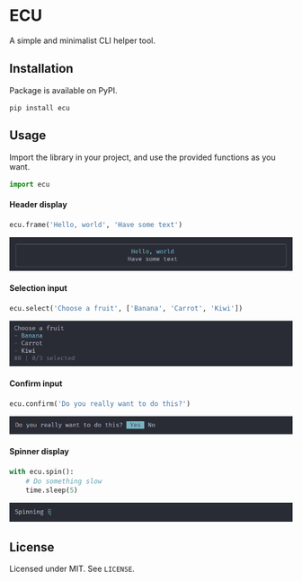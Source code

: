 # ECU

A simple and minimalist CLI helper tool.

## Installation

Package is available on PyPI.
```
pip install ecu
```

## Usage

Import the library in your project, and use the provided
functions as you want.
```py
import ecu
```

#### Header display
```py
ecu.frame('Hello, world', 'Have some text')
```
![](.github/images/demo1.png)

#### Selection input
```py
ecu.select('Choose a fruit', ['Banana', 'Carrot', 'Kiwi'])
```
![](.github/images/demo2.png)

#### Confirm input
```py
ecu.confirm('Do you really want to do this?')
```
![](.github/images/demo3.png)

#### Spinner display
```py
with ecu.spin():
    # Do something slow
    time.sleep(5)
```
![](.github/images/demo4.png)

## License

Licensed under MIT. See `LICENSE`.
